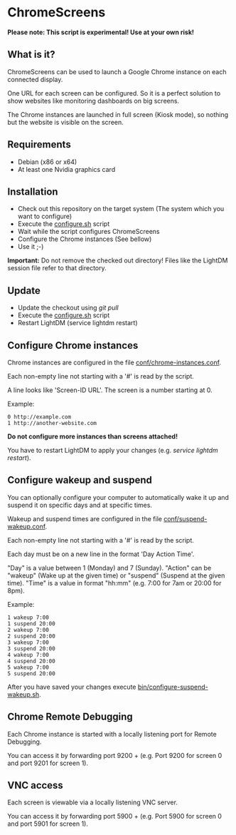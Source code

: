 # ChromeScreens

**Please note: This script is experimental! Use at your own risk!**

## What is it?

ChromeScreens can be used to launch a Google Chrome instance on each connected display.

One URL for each screen can be configured. So it is a perfect solution to show websites like monitoring dashboards on big screens.

The Chrome instances are launched in full screen (Kiosk mode), so nothing but the website is visible on the screen.

## Requirements

   * Debian (x86 or x64)
   * At least one Nvidia graphics card

## Installation

   * Check out this repository on the target system (The system which you want to configure)
   * Execute the [configure.sh](/configure.sh) script
   * Wait while the script configures ChromeScreens
   * Configure the Chrome instances (See bellow)
   * Use it ;-)

**Important:** Do not remove the checked out directory! Files like the LightDM session file refer to that directory.

## Update

   * Update the checkout using *git pull*
   * Execute the [configure.sh](/configure.sh) script
   * Restart LightDM (service lightdm restart)

## Configure Chrome instances

Chrome instances are configured in the file [conf/chrome-instances.conf](/conf/chrome-instances.conf.sample).

Each non-empty line not starting with a '#' is read by the script.

A line looks like 'Screen-ID URL'. The screen is a number starting at 0.

Example:
```
0 http://example.com
1 http://another-website.com
```

**Do not configure more instances than screens attached!**

You have to restart LightDM to apply your changes (e.g. *service lightdm restart*).

## Configure wakeup and suspend

You can optionally configure your computer to automatically wake it up and suspend it on specific days and at specific times.

Wakeup and suspend times are configured in the file [conf/suspend-wakeup.conf](/conf/suspend-wakeup.conf).

Each non-empty line not starting with a '#' is read by the script.

Each day must be on a new line in the format 'Day Action Time'.

"Day" is a value between 1 (Monday) and 7 (Sunday).
"Action" can be "wakeup" (Wake up at the given time) or "suspend" (Suspend at the given time).
"Time" is a value in format "hh:mm" (e.g. 7:00 for 7am or 20:00 for 8pm).

Example:
```
1 wakeup 7:00
1 suspend 20:00
2 wakeup 7:00
2 suspend 20:00
3 wakeup 7:00
3 suspend 20:00
4 wakeup 7:00
4 suspend 20:00
5 wakeup 7:00
5 suspend 20:00
```

After you have saved your changes execute [bin/configure-suspend-wakeup.sh](bin/configure-suspend-wakeup.sh).

## Chrome Remote Debugging

Each Chrome instance is started with a locally listening port for Remote Debugging.

You can access it by forwarding port 9200 + <Screen ID> (e.g. Port 9200 for screen 0 and port 9201 for screen 1).

## VNC access

Each screen is viewable via a locally listening VNC server.

You can access it by forwarding port 5900 + <Screen ID> (e.g. Port 5900 for screen 0 and port 5901 for screen 1).
